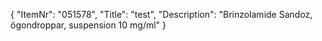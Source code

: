 {
  "ItemNr": "051578",
  "Title": "test",
  "Description": "Brinzolamide Sandoz, ögondroppar, suspension 10 mg/ml"
}